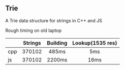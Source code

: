 ## Trie 
A Trie data structure for strings in C++ and JS

Rough timing on old laptop

|          	|  Strings      	| Building         	| Lookup(1535 res) 	|
|----------	|:----------------:	|:----------------:	|:----------------:	|
| cpp      	| 370102           	| 485ms            	| 5ms              	|
| js       	| 370102           	| 2200ms           	| 16ms             	|